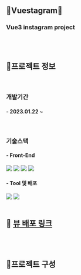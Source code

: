 <br/>

## 🔔Vuestagram🔔

### Vue3 instagram project

<br/>
<br/>

## 📛프로젝트 정보

<br/>

### 개발기간

#### - 2023.01.22 ~

<br/>

### 기술스택

#### - Front-End

<div>
    <sapn><img src="https://img.shields.io/badge/HTML5-E34F26?style=for-the-badge&logo=HTML5&logoColor=white"></sapn>
    <sapn><img src="https://img.shields.io/badge/CSS3-1572B6?style=for-the-badge&logo=CSS3&logoColor=white"></sapn>
    <sapn><img src="https://img.shields.io/badge/JavaScript-F7DF1E?style=for-the-badge&logo=JavaScript&logoColor=white"></sapn>
    <sapn><img src="https://img.shields.io/badge/Vue.js-4FC08D?style=for-the-badge&logo=Vue.js&logoColor=black"></sapn>
</div>

#### - Tool 및 배포

<div>
    <sapn><img src="https://img.shields.io/badge/Visual Studio-5C2D91?style=for-the-badge&logo=Visual Studio&logoColor=white"></sapn>
    <sapn><img src="https://img.shields.io/badge/Vercel-00000?style=for-the-badge&logo=Vercel&logoColor=white"></sapn>
</div>

<br/>

## 📢 [뷰 배포 링크](https://vuestagram.vercel.app/)

<br/>
<br/>

## 📛프로젝트 구성

<br/>
<br/>
